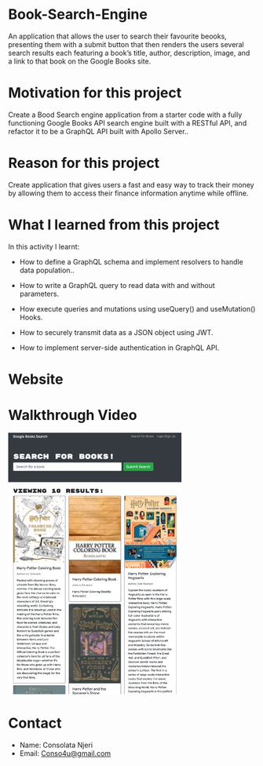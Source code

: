 # Book-Search-Engine

An application that allows the user to search their favourite beooks, presenting them with a submit button that then renders the users several search results each featuring a book’s title, author, description, image, and a link to that book on the Google Books site.

# Motivation for this project

Create a Bood Search engine application from a starter code with a fully functioning Google Books API search engine built with a RESTful API, and refactor it to be a GraphQL API built with Apollo Server..

# Reason for this project 

Create application that gives users a fast and easy way to track their money by allowing them to access their finance information anytime while offline.

# What I learned from this project 

In this activity I learnt:

* How to define a GraphQL schema and implement resolvers to handle data population..

* How to write a GraphQL query to read data with and without parameters. 

* How execute queries and mutations using useQuery() and useMutation() Hooks. 

* How to securely transmit data as a JSON object using JWT.

* How to implement server-side authentication in GraphQL API.


# Website



# Walkthrough Video 




<img id="styledImage"
    src="book-serch.jpg" width="70%" height="70%"
    alt="book-search"
  />

# Contact 

* Name: Consolata Njeri
* Email: Conso4u@gmail.com
